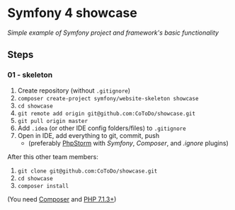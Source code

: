 # Symfony 4 showcase

*Simple example of Symfony project and framework's basic functionality*

## Steps

### 01 - skeleton

1. Create repository (without `.gitignore`)
2. `composer create-project symfony/website-skeleton showcase`
3. `cd showcase`
4. `git remote add origin git@github.com:CoToDo/showcase.git`
5. `git pull origin master`
6. Add `.idea` (or other IDE config folders/files) to `.gitignore` 
7. Open in IDE, add everything to git, commit, push
   * (preferably [PhpStorm](https://www.jetbrains.com/phpstorm/) with *Symfony*, *Composer*, and *.ignore* plugins)
   
After this other team members:

1. `git clone git@github.com:CoToDo/showcase.git`
2. `cd showcase`
3. `composer install`

(You need [Composer](https://getcomposer.org) and [PHP 7.1.3+](https://symfony.com/doc/current/reference/requirements.html))
